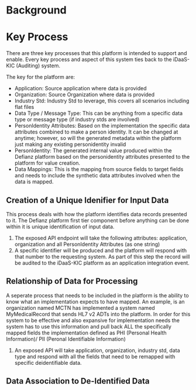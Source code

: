 # Background


# Key Process
There are three key processes that this platform is intended to support and enable. Every key process and aspect of this system ties back to the iDaaS-KIC (Auditing) system. 

The key for the platform are: 
- Application: Source application where data is provided 
- Organization: Source Organization where data is provided
- Industry Std: Industry Std to leverage, this covers all scenarios including flat files
- Data Type / Message Type: This can be anything from a specific data type or message type (if industry stds are involved)
- PersonIdentity Attributes: Based on the implementation the specific data attributes combined to make a person identity. It can be changed at anytime; however, so will the generated metadata within the platform just making any existing personidentity invalid
- PersonIdentity: The generated internal value produced within the Defianz platform based on the personidentity attributes presented to the platform for value creation.
- Data Mappings: This is the mapping from source fields to target fields and needs to include the synthetic data attributes involved when the data is mapped.

## Creation of a Unique Idenifier for Input Data
This process deals with how the platform identifies data records presented to it. The Defianz platform first tier component before anything can be done within it is unique identification of input data.

1. The exposed API endpoint will take the following attributes: application, organization and all PersonIdentity Attributes (as one string)
2. A specific identifier will be produced and the platform will respond with that number to the requesting system. As part of this step the record will be audited to the iDaaS-KIC platform as an application integration event. 

## Relationship of Data for Processing

A seperate process that needs to be included in the platform is the ability to know what an implementation expects to have mapped. 
An example, is an organization named MCTN has implemented a system named MyMedicalRecord that sends HL7 v2 ADTs into the platform. In order for this system to be effective and also expansive for implementation needs the system has to use this information and pull back ALL the specifically mapped fields the implementation defined as PHI (Personal Health Information)/ PII (Peronal Identifiable Information) 

1.  An exposed API will take application, organization, industry std, data type and respond with all the fields that need to be remapped with specific deidentifiable data.

## Data Association to De-Identified Data
